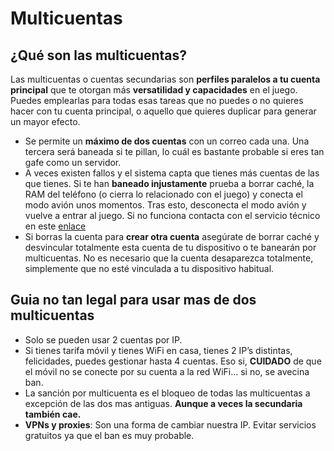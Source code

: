 # Multicuentas

## ¿Qué son las multicuentas?
Las multicuentas o cuentas secundarias son **perfiles paralelos a tu cuenta principal** que te otorgan más **versatilidad y capacidades** en el juego. Puedes emplearlas para todas esas tareas que no puedes o no quieres hacer con tu cuenta principal, o aquello que quieres duplicar para generar un mayor efecto.

- Se permite un **máximo de dos cuentas** con un correo cada una. Una tercera será baneada si te pillan, lo cuál es bastante probable si eres tan gafe como un servidor.
- A veces existen fallos y el sistema capta que tienes más cuentas de las que tienes. Si te han **baneado injustamente** prueba a borrar caché, la RAM del teléfono (o cierra lo relacionado con el juego) y conecta el modo avión unos momentos. Tras esto, desconecta el modo avión y vuelve a entrar al juego. Si no funciona contacta con el servicio técnico en este [enlace](http://support.rivalregions.com/)
- Si borras la cuenta para **crear otra cuenta** asegúrate de borrar caché y desvincular totalmente esta cuenta de tu dispositivo o te banearán por multicuentas. No es necesario que la cuenta desaparezca totalmente, simplemente que no esté vinculada a tu dispositivo habitual.

## Guia no tan legal para usar mas de dos multicuentas

- Solo se pueden usar 2 cuentas por IP.
- Si tienes tarifa móvil y tienes WiFi en casa, tienes 2 IP’s distintas, felicidades, puedes gestionar hasta 4 cuentas. Eso si, **CUIDADO** de que el móvil no se conecte por su cuenta a la red WiFi… si no, se avecina ban.
- La sanción por multicuenta es el bloqueo de todas las multicuentas a excepción de las dos mas antiguas. **Aunque a veces la secundaria también cae.**
- **VPNs y proxies**: Son una forma de cambiar nuestra IP. Evitar servicios gratuitos ya que el ban es muy probable.